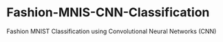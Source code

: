 # Fashion-MNIS-CNN-Classification
Fashion MNIST Classification using Convolutional Neural Networks (CNN)
